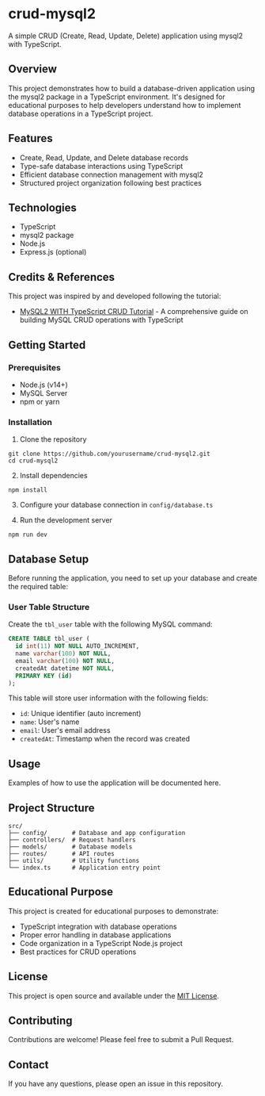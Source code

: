 # crud-mysql2

A simple CRUD (Create, Read, Update, Delete) application using mysql2 with TypeScript.

## Overview

This project demonstrates how to build a database-driven application using the mysql2 package in a TypeScript environment. It's designed for educational purposes to help developers understand how to implement database operations in a TypeScript project.

## Features

- Create, Read, Update, and Delete database records
- Type-safe database interactions using TypeScript
- Efficient database connection management with mysql2
- Structured project organization following best practices

## Technologies

- TypeScript
- mysql2 package
- Node.js
- Express.js (optional)

## Credits & References

This project was inspired by and developed following the tutorial:

- [MySQL2  WITH TypeScript CRUD Tutorial](https://www.youtube.com/watch?v=zwTsol7i2Sk) - A comprehensive guide on building MySQL CRUD operations with TypeScript

## Getting Started

### Prerequisites

- Node.js (v14+)
- MySQL Server
- npm or yarn

### Installation

1. Clone the repository

```
git clone https://github.com/yourusername/crud-mysql2.git
cd crud-mysql2
```

2. Install dependencies

```
npm install
```

3. Configure your database connection in `config/database.ts`

4. Run the development server

```
npm run dev
```

## Database Setup

Before running the application, you need to set up your database and create the required table:

### User Table Structure

Create the `tbl_user` table with the following MySQL command:

```sql
CREATE TABLE tbl_user (
  id int(11) NOT NULL AUTO_INCREMENT,
  name varchar(100) NOT NULL,
  email varchar(100) NOT NULL,
  createdAt datetime NOT NULL,
  PRIMARY KEY (id)
);
```

This table will store user information with the following fields:

- `id`: Unique identifier (auto increment)
- `name`: User's name
- `email`: User's email address
- `createdAt`: Timestamp when the record was created

## Usage

Examples of how to use the application will be documented here.

## Project Structure

```
src/
├── config/       # Database and app configuration
├── controllers/  # Request handlers
├── models/       # Database models
├── routes/       # API routes
├── utils/        # Utility functions
└── index.ts      # Application entry point
```

## Educational Purpose

This project is created for educational purposes to demonstrate:

- TypeScript integration with database operations
- Proper error handling in database applications
- Code organization in a TypeScript Node.js project
- Best practices for CRUD operations

## License

This project is open source and available under the [MIT License](LICENSE).

## Contributing

Contributions are welcome! Please feel free to submit a Pull Request.

## Contact

If you have any questions, please open an issue in this repository.
